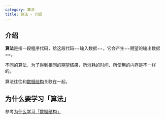 ```yaml
---
category: 算法
title: 算法 - 介绍
---
```


## 介绍

**算法**是指一段程序代码，给这段代码==输入数据==，它会产生==期望的输出数据==。

不同的算法，为了得到相同的期望结果，所消耗的时间、所使用的内存是不一样的。

算法往往和[数据结构](../c/readme.md#数据结构)关联在一起。

## 为什么要学习「算法」

参考[为什么学习「数据结构」](../c/readme.md#为什么学习「数据结构」)
